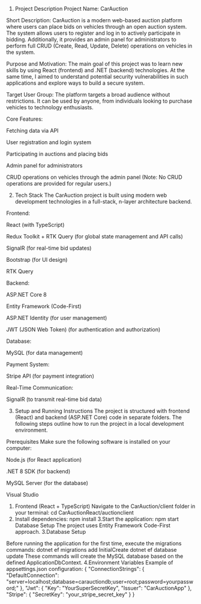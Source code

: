 1. Project Description
   Project Name: CarAuction

Short Description:
CarAuction is a modern web-based auction platform where users can place bids on vehicles through an open auction system. The system allows users to register and log in to actively participate in bidding. Additionally, it provides an admin panel for administrators to perform full CRUD (Create, Read, Update, Delete) operations on vehicles in the system.

Purpose and Motivation:
The main goal of this project was to learn new skills by using React (frontend) and .NET (backend) technologies. At the same time, I aimed to understand potential security vulnerabilities in such applications and explore ways to build a secure system.

Target User Group:
The platform targets a broad audience without restrictions. It can be used by anyone, from individuals looking to purchase vehicles to technology enthusiasts.

Core Features:

Fetching data via API

User registration and login system

Participating in auctions and placing bids

Admin panel for administrators

CRUD operations on vehicles through the admin panel
(Note: No CRUD operations are provided for regular users.)

2. Tech Stack
   The CarAuction project is built using modern web development technologies in a full-stack, n-layer architecture backend.

Frontend:

React (with TypeScript)

Redux Toolkit + RTK Query (for global state management and API calls)

SignalR (for real-time bid updates)

Bootstrap (for UI design)

RTK Query

Backend:

ASP.NET Core 8

Entity Framework (Code-First)

ASP.NET Identity (for user management)

JWT (JSON Web Token) (for authentication and authorization)

Database:

MySQL (for data management)

Payment System:

Stripe API (for payment integration)

Real-Time Communication:

SignalR (to transmit real-time bid data)

3. Setup and Running Instructions
   The project is structured with frontend (React) and backend (ASP.NET Core) code in separate folders. The following steps outline how to run the project in a local development environment.

Prerequisites
Make sure the following software is installed on your computer:

Node.js (for React application)

.NET 8 SDK (for backend)

MySQL Server (for the database)

Visual Studio

1. Frontend (React + TypeScript)
   Navigate to the CarAuction/client folder in your terminal:
   cd CarAuctionReact/auctionclient
2. Install dependencies:
   npm install
   3.Start the application:
   npm start
   Database Setup
   The project uses Entity Framework Code-First approach.
   3.Database Setup

Before running the application for the first time, execute the migrations commands:
dotnet ef migrations add InitialCreate
dotnet ef database update
These commands will create the MySQL database based on the defined ApplicationDbContext.
4.Environment Variables
Example of appsettings.json configuration:
{
"ConnectionStrings": {
"DefaultConnection": "server=localhost;database=carauctiondb;user=root;password=yourpassword;"
},
"Jwt": {
"Key": "YourSuperSecretKey",
"Issuer": "CarAuctionApp"
},
"Stripe": {
"SecretKey": "your_stripe_secret_key"
}
}
